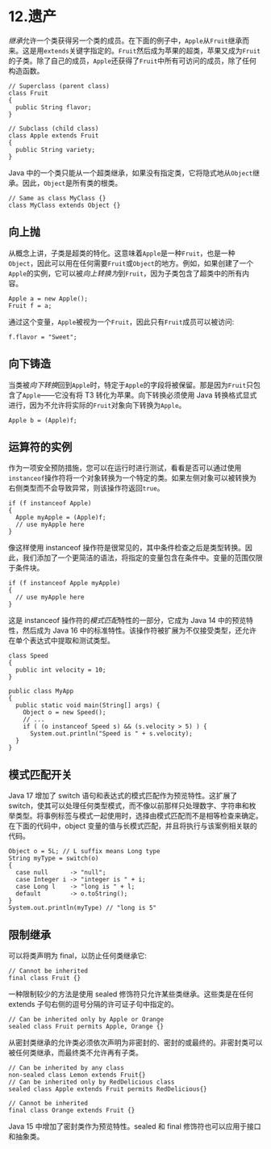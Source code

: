 # 12.遗产

*继承*允许一个类获得另一个类的成员。在下面的例子中，`Apple`从`Fruit`继承而来。这是用`extends`关键字指定的。`Fruit`然后成为苹果的超类，苹果又成为`Fruit`的子类。除了自己的成员，`Apple`还获得了`Fruit`中所有可访问的成员，除了任何构造函数。

```
// Superclass (parent class)
class Fruit
{
  public String flavor;
}

// Subclass (child class)
class Apple extends Fruit
{
  public String variety;
}

```

Java 中的一个类只能从一个超类继承，如果没有指定类，它将隐式地从`Object`继承。因此，`Object`是所有类的根类。

```
// Same as class MyClass {}
class MyClass extends Object {}

```

## 向上抛

从概念上讲，子类是超类的特化。这意味着`Apple`是一种`Fruit`，也是一种`Object`，因此可以用在任何需要`Fruit`或`Object`的地方。例如，如果创建了一个`Apple`的实例，它可以被*向上转换为*到`Fruit`，因为子类包含了超类中的所有内容。

```
Apple a = new Apple();
Fruit f = a;

```

通过这个变量，`Apple`被视为一个`Fruit`，因此只有`Fruit`成员可以被访问:

```
f.flavor = "Sweet";

```

## 向下铸造

当类被*向下转换*回到`Apple`时，特定于`Apple`的字段将被保留。那是因为`Fruit`只包含了`Apple`——它没有将 T3 转化为苹果。向下转换必须使用 Java 转换格式显式进行，因为不允许将实际的`Fruit`对象向下转换为`Apple`。

```
Apple b = (Apple)f;

```

## 运算符的实例

作为一项安全预防措施，您可以在运行时进行测试，看看是否可以通过使用`instanceof`操作符将一个对象转换为一个特定的类。如果左侧对象可以被转换为右侧类型而不会导致异常，则该操作符返回`true`。

```
if (f instanceof Apple)
{
  Apple myApple = (Apple)f;
  // use myApple here
}

```

像这样使用 instanceof 操作符是很常见的，其中条件检查之后是类型转换。因此，我们添加了一个更简洁的语法，将指定的变量包含在条件中。变量的范围仅限于条件块。

```
if (f instanceof Apple myApple)
{
  // use myApple here
}

```

这是 instanceof 操作符的*模式匹配*特性的一部分，它成为 Java 14 中的预览特性，然后成为 Java 16 中的标准特性。该操作符被扩展为不仅接受类型，还允许在单个表达式中提取和测试类型。

```
class Speed
{
  public int velocity = 10;
}

public class MyApp
{
  public static void main(String[] args) {
    Object o = new Speed();
    // ...
    if ( (o instanceof Speed s) && (s.velocity > 5) ) {
      System.out.println("Speed is " + s.velocity);
  }
}

```

## 模式匹配开关

Java 17 增加了 switch 语句和表达式的模式匹配作为预览特性。这扩展了 switch，使其可以处理任何类型模式，而不像以前那样只处理数字、字符串和枚举类型。将事例标签与模式一起使用时，选择由模式匹配而不是相等检查来确定。在下面的代码中，object 变量的值与长模式匹配，并且将执行与该案例相关联的代码。

```
Object o = 5L; // L suffix means Long type
String myType = switch(o)
{
  case null      -> "null";
  case Integer i -> "integer is " + i;
  case Long l    -> "long is " + l;
  default        -> o.toString();
}
System.out.println(myType) // "long is 5"

```

## 限制继承

可以将类声明为 final，以防止任何类继承它:

```
// Cannot be inherited
final class Fruit {}

```

一种限制较少的方法是使用 sealed 修饰符只允许某些类继承。这些类是在任何 extends 子句右侧的逗号分隔的许可证子句中指定的。

```
// Can be inherited only by Apple or Orange
sealed class Fruit permits Apple, Orange {}

```

从密封类继承的允许类必须依次声明为非密封的、密封的或最终的。非密封类可以被任何类继承，而最终类不允许再有子类。

```
// Can be inherited by any class
non-sealed class Lemon extends Fruit{}
// Can be inherited only by RedDelicious class
sealed class Apple extends Fruit permits RedDelicious{}

// Cannot be inherited
final class Orange extends Fruit {}

```

Java 15 中增加了密封类作为预览特性。sealed 和 final 修饰符也可以应用于接口和抽象类。